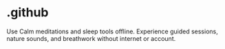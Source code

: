 # .github
Use Calm meditations and sleep tools offline. Experience guided sessions, nature sounds, and breathwork without internet or account.
